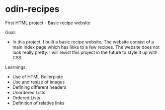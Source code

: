 # odin-recipes
First HTML project - Basic recipe website 

Goal: 
- In this project, I built a basic recipe website.
The website consist of a main index page which has links to a few recipes. The website does not look really pretty. I will revist this project in the future to style it up with CSS

Learnings:
- Use of HTML Boilerplate
- Use and resize of images
- Defining different headers
- Unordered Lists
- Ordered Lists
- Definition of relative links
